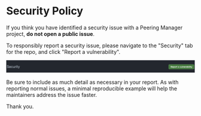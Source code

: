 # Security Policy

If you think you have identified a security issue with a Peering Manager
project, **do not open a public issue**.

To responsibly report a security issue, please navigate to the "Security" tab
for the repo, and click "Report a vulnerability".

![Screenshot of repository security tab showing "Report a vulnerability" button](https://github.com/peering-manager/.github/raw/main/assets/github_report_vulnerability.png)

Be sure to include as much detail as necessary in your report. As with
reporting normal issues, a minimal reproducible example will help the
maintainers address the issue faster.

Thank you.
